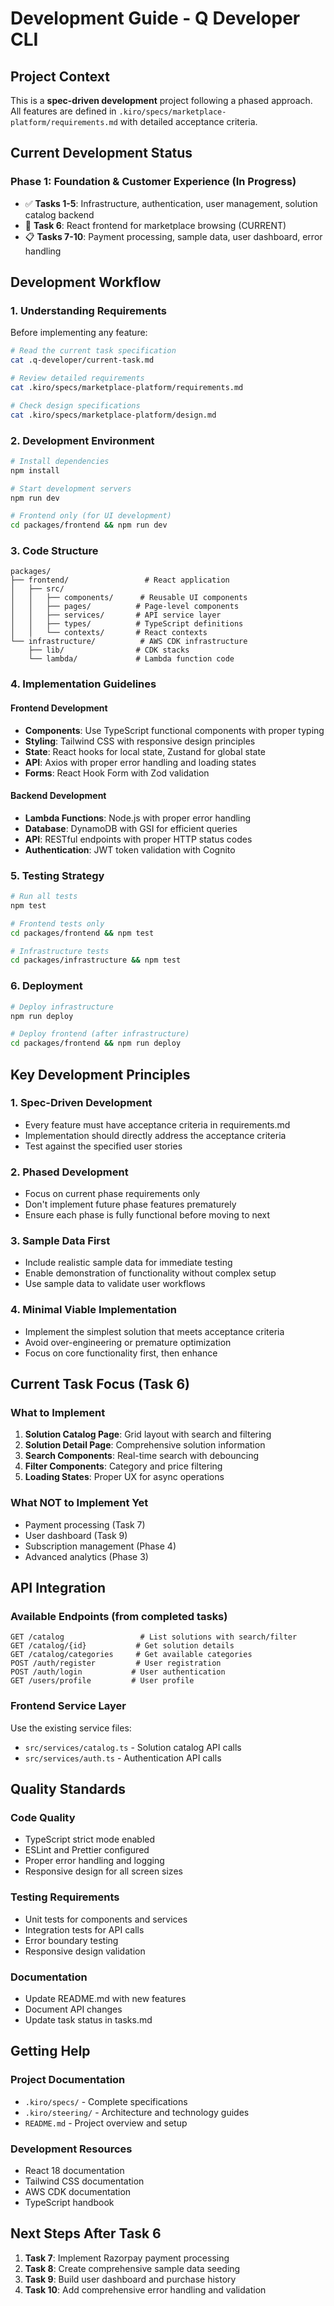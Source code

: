 # Development Guide - Q Developer CLI

## Project Context
This is a **spec-driven development** project following a phased approach. All features are defined in `.kiro/specs/marketplace-platform/requirements.md` with detailed acceptance criteria.

## Current Development Status

### Phase 1: Foundation & Customer Experience (In Progress)
- ✅ **Tasks 1-5**: Infrastructure, authentication, user management, solution catalog backend
- 🚧 **Task 6**: React frontend for marketplace browsing (CURRENT)
- 📋 **Tasks 7-10**: Payment processing, sample data, user dashboard, error handling

## Development Workflow

### 1. Understanding Requirements
Before implementing any feature:
```bash
# Read the current task specification
cat .q-developer/current-task.md

# Review detailed requirements
cat .kiro/specs/marketplace-platform/requirements.md

# Check design specifications
cat .kiro/specs/marketplace-platform/design.md
```

### 2. Development Environment
```bash
# Install dependencies
npm install

# Start development servers
npm run dev

# Frontend only (for UI development)
cd packages/frontend && npm run dev
```

### 3. Code Structure
```
packages/
├── frontend/                 # React application
│   ├── src/
│   │   ├── components/      # Reusable UI components
│   │   ├── pages/          # Page-level components
│   │   ├── services/       # API service layer
│   │   ├── types/          # TypeScript definitions
│   │   └── contexts/       # React contexts
└── infrastructure/          # AWS CDK infrastructure
    ├── lib/                # CDK stacks
    └── lambda/             # Lambda function code
```

### 4. Implementation Guidelines

#### Frontend Development
- **Components**: Use TypeScript functional components with proper typing
- **Styling**: Tailwind CSS with responsive design principles
- **State**: React hooks for local state, Zustand for global state
- **API**: Axios with proper error handling and loading states
- **Forms**: React Hook Form with Zod validation

#### Backend Development
- **Lambda Functions**: Node.js with proper error handling
- **Database**: DynamoDB with GSI for efficient queries
- **API**: RESTful endpoints with proper HTTP status codes
- **Authentication**: JWT token validation with Cognito

### 5. Testing Strategy
```bash
# Run all tests
npm test

# Frontend tests only
cd packages/frontend && npm test

# Infrastructure tests
cd packages/infrastructure && npm test
```

### 6. Deployment
```bash
# Deploy infrastructure
npm run deploy

# Deploy frontend (after infrastructure)
cd packages/frontend && npm run deploy
```

## Key Development Principles

### 1. Spec-Driven Development
- Every feature must have acceptance criteria in requirements.md
- Implementation should directly address the acceptance criteria
- Test against the specified user stories

### 2. Phased Development
- Focus on current phase requirements only
- Don't implement future phase features prematurely
- Ensure each phase is fully functional before moving to next

### 3. Sample Data First
- Include realistic sample data for immediate testing
- Enable demonstration of functionality without complex setup
- Use sample data to validate user workflows

### 4. Minimal Viable Implementation
- Implement the simplest solution that meets acceptance criteria
- Avoid over-engineering or premature optimization
- Focus on core functionality first, then enhance

## Current Task Focus (Task 6)

### What to Implement
1. **Solution Catalog Page**: Grid layout with search and filtering
2. **Solution Detail Page**: Comprehensive solution information
3. **Search Components**: Real-time search with debouncing
4. **Filter Components**: Category and price filtering
5. **Loading States**: Proper UX for async operations

### What NOT to Implement Yet
- Payment processing (Task 7)
- User dashboard (Task 9)
- Subscription management (Phase 4)
- Advanced analytics (Phase 3)

## API Integration

### Available Endpoints (from completed tasks)
```
GET /catalog                 # List solutions with search/filter
GET /catalog/{id}           # Get solution details
GET /catalog/categories     # Get available categories
POST /auth/register         # User registration
POST /auth/login           # User authentication
GET /users/profile         # User profile
```

### Frontend Service Layer
Use the existing service files:
- `src/services/catalog.ts` - Solution catalog API calls
- `src/services/auth.ts` - Authentication API calls

## Quality Standards

### Code Quality
- TypeScript strict mode enabled
- ESLint and Prettier configured
- Proper error handling and logging
- Responsive design for all screen sizes

### Testing Requirements
- Unit tests for components and services
- Integration tests for API calls
- Error boundary testing
- Responsive design validation

### Documentation
- Update README.md with new features
- Document API changes
- Update task status in tasks.md

## Getting Help

### Project Documentation
- `.kiro/specs/` - Complete specifications
- `.kiro/steering/` - Architecture and technology guides
- `README.md` - Project overview and setup

### Development Resources
- React 18 documentation
- Tailwind CSS documentation
- AWS CDK documentation
- TypeScript handbook

## Next Steps After Task 6
1. **Task 7**: Implement Razorpay payment processing
2. **Task 8**: Create comprehensive sample data seeding
3. **Task 9**: Build user dashboard and purchase history
4. **Task 10**: Add comprehensive error handling and validation
